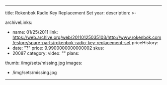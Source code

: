 
---
title: Rokenbok Radio Key Replacement Set
year: 
description: >-
  
archiveLinks:
  - name: 01/25/2011
    link: https://web.archive.org/web/20110125035103/http://www.rokenbok.com/estore/spare-parts/rokenbok-radio-key-replacement-set
priceHistory:
  - date: "?"
    price: 9.9900000000000002
skus:
  - 20087
category: 
video: ""
plans:

thumb: /img/sets/missing.jpg
images:
  -  /img/sets/missing.jpg
---
